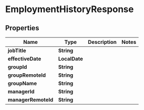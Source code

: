 

# EmploymentHistoryResponse


## Properties

Name | Type | Description | Notes
------------ | ------------- | ------------- | -------------
**jobTitle** | **String** |  | 
**effectiveDate** | **LocalDate** |  | 
**groupId** | **String** |  | 
**groupRemoteId** | **String** |  | 
**groupName** | **String** |  | 
**managerId** | **String** |  | 
**managerRemoteId** | **String** |  | 



